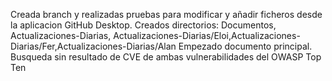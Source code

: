 Creada branch y realizadas pruebas para modificar y añadir ficheros desde la aplicacion GitHub Desktop.
Creados directorios: Documentos, Actualizaciones-Diarias, Actualizaciones-Diarias/Eloi,Actualizaciones-Diarias/Fer,Actualizaciones-Diarias/Alan
Empezado documento principal.
 Busqueda sin resultado de CVE de ambas vulnerabilidades del OWASP Top Ten
